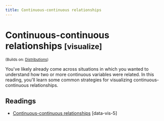 ```yaml
---
title: Continuous-continuous relationships
---
```


<!-- Generated automatically from vis-continuous-continuous.yml. Do not edit by hand -->

# Continuous-continuous relationships <small class='visualize'>[visualize]</small>
<small>(Builds on: [Distributions](vis-distributions.md))</small>

You've likely already come across situations in which you wanted to understand
how two or more continuous variables were related. In this reading, you'll
learn some common strategies for visualizing continuous-continuous relationships.

## Readings

  * [Continuous-continuous relationships](https://dcl-data-vis.stanford.edu/continuous-continuous.html) [data-vis-5]


